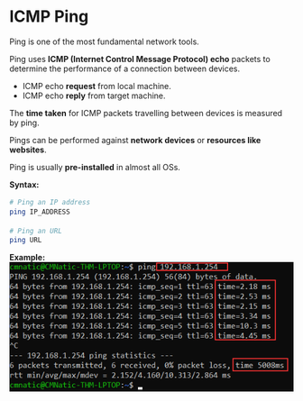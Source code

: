 # ICMP Ping

Ping is one of the most fundamental network tools.

Ping uses **ICMP (Internet Control Message Protocol) echo** packets to determine the performance of a connection between devices.
- ICMP echo **request** from local machine.
- ICMP echo **reply** from target machine.

The **time taken** for ICMP packets travelling between devices is measured by ping.

Pings can be performed against **network devices** or **resources like websites**.

Ping is usually **pre-installed** in almost all OSs.

**Syntax:**
```bash
# Ping an IP address
ping IP_ADDRESS

# Ping an URL
ping URL
```

**Example:**
![ping](ping.png)